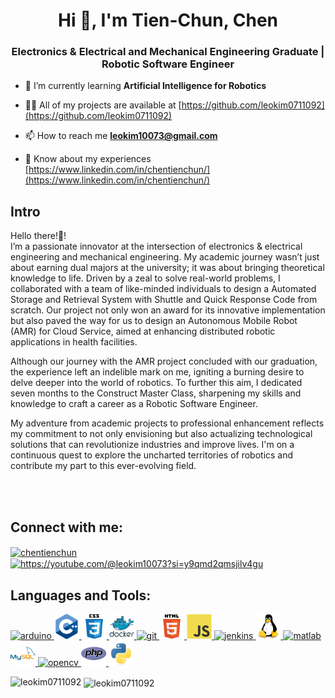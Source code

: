 <h1 align="center">Hi 👋, I'm Tien-Chun, Chen</h1>
<h3 align="center">Electronics & Electrical and Mechanical Engineering Graduate | Robotic Software Engineer</h3>

- 🌱 I’m currently learning **Artificial Intelligence for Robotics**

- 👨‍💻 All of my projects are available at [https://github.com/leokim0711092](https://github.com/leokim0711092)

- 📫 How to reach me **leokim10073@gmail.com**

- 📄 Know about my experiences [https://www.linkedin.com/in/chentienchun/](https://www.linkedin.com/in/chentienchun/)

## **Intro**

Hello there!👋!<br>
I’m a passionate innovator at the intersection of electronics & electrical engineering and mechanical engineering. My academic journey wasn’t just about earning dual majors at the university; it was about bringing theoretical knowledge to life. Driven by a zeal to solve real-world problems, I collaborated with a team of like-minded individuals to design a Automated Storage and Retrieval System with Shuttle and Quick Response Code from scratch. Our project not only won an award for its innovative implementation but also paved the way for us to design an Autonomous Mobile Robot (AMR) for Cloud Service, aimed at enhancing distributed robotic applications in health facilities.

Although our journey with the AMR project concluded with our graduation, the experience left an indelible mark on me, igniting a burning desire to delve deeper into the world of robotics. To further this aim, I dedicated seven months to the Construct Master Class, sharpening my skills and knowledge to craft a career as a Robotic Software Engineer.

My adventure from academic projects to professional enhancement reflects my commitment to not only envisioning but also actualizing technological solutions that can revolutionize industries and improve lives. I'm on a continuous quest to explore the uncharted territories of robotics and contribute my part to this ever-evolving field.

<br><br>
## **Connect with me:**
<p align="left">
<a href="https://linkedin.com/in/chentienchun" target="blank"><img align="center" src="https://raw.githubusercontent.com/rahuldkjain/github-profile-readme-generator/master/src/images/icons/Social/linked-in-alt.svg" alt="chentienchun" height="30" width="40" /></a>
<a href="https://youtube.com/@leokim10073?si=y9qmd2qmsjilv4gu" target="blank"><img align="center" src="https://raw.githubusercontent.com/rahuldkjain/github-profile-readme-generator/master/src/images/icons/Social/youtube.svg" alt="https://youtube.com/@leokim10073?si=y9qmd2qmsjilv4gu" height="30" width="40" /></a>
</p>

## **Languages and Tools:**
<p align="left"> <a href="https://www.arduino.cc/" target="_blank" rel="noreferrer"> <img src="https://cdn.worldvectorlogo.com/logos/arduino-1.svg" alt="arduino" width="40" height="40"/> </a> <a href="https://www.w3schools.com/cpp/" target="_blank" rel="noreferrer"> <img src="https://raw.githubusercontent.com/devicons/devicon/master/icons/cplusplus/cplusplus-original.svg" alt="cplusplus" width="40" height="40"/> </a> <a href="https://www.w3schools.com/css/" target="_blank" rel="noreferrer"> <img src="https://raw.githubusercontent.com/devicons/devicon/master/icons/css3/css3-original-wordmark.svg" alt="css3" width="40" height="40"/> </a> <a href="https://www.docker.com/" target="_blank" rel="noreferrer"> <img src="https://raw.githubusercontent.com/devicons/devicon/master/icons/docker/docker-original-wordmark.svg" alt="docker" width="40" height="40"/> </a> <a href="https://git-scm.com/" target="_blank" rel="noreferrer"> <img src="https://www.vectorlogo.zone/logos/git-scm/git-scm-icon.svg" alt="git" width="40" height="40"/> </a> <a href="https://www.w3.org/html/" target="_blank" rel="noreferrer"> <img src="https://raw.githubusercontent.com/devicons/devicon/master/icons/html5/html5-original-wordmark.svg" alt="html5" width="40" height="40"/> </a> <a href="https://developer.mozilla.org/en-US/docs/Web/JavaScript" target="_blank" rel="noreferrer"> <img src="https://raw.githubusercontent.com/devicons/devicon/master/icons/javascript/javascript-original.svg" alt="javascript" width="40" height="40"/> </a> <a href="https://www.jenkins.io" target="_blank" rel="noreferrer"> <img src="https://www.vectorlogo.zone/logos/jenkins/jenkins-icon.svg" alt="jenkins" width="40" height="40"/> </a> <a href="https://www.linux.org/" target="_blank" rel="noreferrer"> <img src="https://raw.githubusercontent.com/devicons/devicon/master/icons/linux/linux-original.svg" alt="linux" width="40" height="40"/> </a> <a href="https://www.mathworks.com/" target="_blank" rel="noreferrer"> <img src="https://upload.wikimedia.org/wikipedia/commons/2/21/Matlab_Logo.png" alt="matlab" width="40" height="40"/> </a> <a href="https://www.mysql.com/" target="_blank" rel="noreferrer"> <img src="https://raw.githubusercontent.com/devicons/devicon/master/icons/mysql/mysql-original-wordmark.svg" alt="mysql" width="40" height="40"/> </a> <a href="https://opencv.org/" target="_blank" rel="noreferrer"> <img src="https://www.vectorlogo.zone/logos/opencv/opencv-icon.svg" alt="opencv" width="40" height="40"/> </a> <a href="https://www.php.net" target="_blank" rel="noreferrer"> <img src="https://raw.githubusercontent.com/devicons/devicon/master/icons/php/php-original.svg" alt="php" width="40" height="40"/> </a> <a href="https://www.python.org" target="_blank" rel="noreferrer"> <img src="https://raw.githubusercontent.com/devicons/devicon/master/icons/python/python-original.svg" alt="python" width="40" height="40"/> </a> </p>

<p><img align="left" src="https://github-readme-stats.vercel.app/api/top-langs?username=leokim0711092&show_icons=true&locale=en&layout=compact" alt="leokim0711092" /></p>

<p>&nbsp;<img align="center" src="https://github-readme-stats.vercel.app/api?username=leokim0711092&show_icons=true&locale=en" alt="leokim0711092" /></p>
